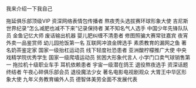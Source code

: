 我来介绍一下我自己

拖延俱乐部顶级VIP
资深网络表情包传播者
熬夜秃头选拔赛环球形象大使
吉尼斯世界纪录“怎么减肥也减不下来”记录保持者
某不知名气人选手
中国少年先锋队队员
金鱼记忆大师
废话输出机器
婴儿肥纠缠不清患者
修图照骗大赛常驻嘉宾
夜宵外卖一品鉴赏师
幼儿园抢饭第一名
互联网冲浪金牌选手
素质教育的漏网之鱼
著名奶茶鉴定家
国家一级抬杠运动员
线下轻度社恐患者
亚洲酸柠檬推广大使
中央戏精学院优秀学生
国家一级爬墙运动员
贫困大形象代言人
小学门口卖气球销售第一
拖拉机十级职业车手
耳机依赖患者
宇宙一级潜在鸽王
退役熬夜选手
资深话题终结者
午夜心碎俱乐部会员
退役魔法少女
著名电影电视剧观众
大胃王中华区形象大使
九年义务教育编外人员
德智体美劳全面不发展代表
